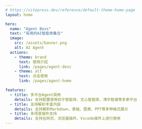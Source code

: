 ```yaml
---
# https://vitepress.dev/reference/default-theme-home-page
layout: home

hero:
  name: "Agent Boxs"
  text: "有用的AI智能体集合"
  image:
    src: /assets/banner.png
    alt: AI Agent
  actions:
    - theme: brand
      text: 使用介绍
      link: /pages/agent-desc
    - theme: alt
      text: 点击使用
      link: /pages/agent-home

features:
  - title: 多平台Agent调用
    details: 支持配置使用扣子智能体、文心智能体、清华智谱等多家平台
  - title: 支持解析丰富内容
    details: 支持解析Markdown、表格、图表、PPT等多种格式展示
  - title: 多场景插件支持
    details: 支持在网页、浏览器插件、Vscode插件上进行使用
---
```


